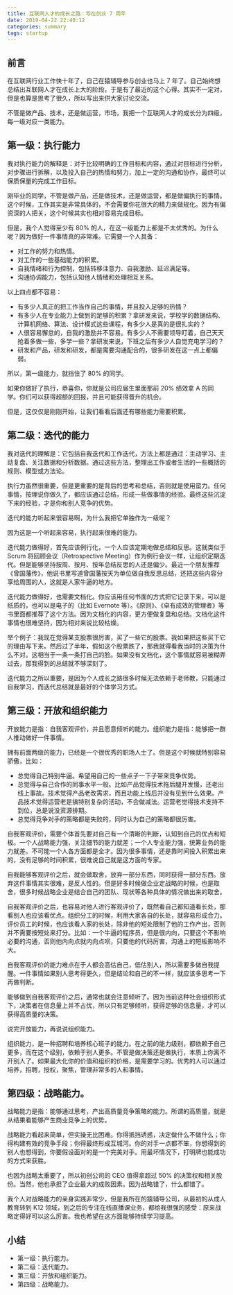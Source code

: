```yaml
---
title: 互联网人才的成长之路：写在创业 7 周年
date: 2019-04-22 22:40:12
categories: summary
tags: startup
---
```


## 前言

在互联网行业工作快十年了，自己在猿辅导参与创业也马上 7 年了。自己始终想总结出互联网人才在成长上大的阶段，于是有了最近的这个心得。其实不一定对，但是也算是思考了很久，所以写出来供大家讨论交流。

不管是做产品、技术，还是做运营，市场，我把一个互联网人才的成长分为四级，每一级对应一类能力。

## 第一级：执行能力

我对执行能力的解释是：对于比较明确的工作目标和内容，通过对目标进行分析，对步骤进行拆解，以及投入自己的热情和努力，加上一定的沟通和协作，最终可以保质保量的完成工作目标。

刚毕业的同学，不管是做产品，还是做技术，还是做运营，都是做偏执行的事情。这个时候，工作其实是非常具体的，不会需要你花很大的精力来做规化。因为有偏资深的人把关，这个时候其实也相对容易完成目标。

但是，我个人觉得至少有 80% 的人，在这一级能力上都是不太优秀的。为什么呢？因为做好一件事情真的非常难。它需要一个人具备：
 - 对工作的努力和热情。
 - 对工作的一些基础能力的积累。
 - 自我情绪和行为控制，包括转移注意力、自我激励、延迟满足等。
 - 沟通协调能力，包括认知他人情绪和处理相互关系。

以上四点都不容易：
 - 有多少人真正的把工作当作自己的事情，并且投入足够的热情？
 - 有多少人在专业能力上做到的足够的积累？拿研发来说，学校学的数据结构、计算机网络、算法、设计模式这些课程，有多少人是真的是很扎实的？
 - 人很容易懈怠的，自我的激励并不容易。有多少人不需要领导盯着，自己天天抢着多做一些，多学一些？拿研发来说，下班之后有多少人自觉充电学习的？
 - 研发和产品，研发和研发，都是需要沟通配合的，很多研发在这一点上都偏弱。

所以，第一级能力，就挡住了 80% 的同学。

如果你做好了执行，恭喜你，你就是公司应届生里面那前 20% 绩效拿 A 的同学。你们可以获得超额的回报，并且可能获得晋升的机会。

但是，这仅仅是刚刚开始，让我们看看后面还有哪些能力需要积累。

## 第二级：迭代的能力

我对迭代的理解是：它包括自我迭代和工作迭代，方法上都是通过：主动学习、主动复盘、关注数据和分析数据。通过这些方法，整理出工作或者生活的一些概括的规则、模型或方法论。

执行力虽然很重要，但是更重要的是背后的思考和总结，否则就是使用蛮力。任何事情，按理说你做久了，都应该通过总结，形成一些做事情的经验。最终这些沉淀下来的经验，才是你和别人竞争的优势。

迭代的能力听起来很容易啊，为什么我把它单独作为一级呢？

因为这是一个听起来容易，执行起来很难的能力。

迭代能力做得好，首先应该例行化，一个人应该定期地做总结和反思。这就类似于 Scrum 将回顾会议（Retrospective Meeting）作为例行会议一样，让组织定期迭代。但是能够坚持按周、按月、按年总结反思的人还是偏少。最近一个朋友推荐《曾国藩传》，他说书里写道曾国藩按天为单位做自我反思总结，还把这些内容分享给周围的人，这就是人家牛逼的地方。

迭代能力做得好，也需要文档化。你应该用任何书面的方式把它记录下来，可以是纸质的，也可以是电子的（比如 Evernote 等）。《原则》、《卓有成效的管理者》等书里面都推荐了这个方法。因为文档化的内容，更方便做复盘和总结。文档化这件事情也很难坚持，因为相对来说比较枯燥。

举个例子：我现在觉得某支股票很厉害，买了一些它的股票。我如果把这些买下它的理由写下来。然后过了半年，假如这个股票跌了，那我就得看我当时的决策为什么不对。这相当于一条一条打自己的脸。如果没有文档化，这个事情就容易被糊弄过去，那我得到的总结就不够深刻了。

迭代能力之所以重要，是因为个人成长之路很多时候无法依赖于老师教，只能通过自我学习，而迭代总结就是最好的个体学习方式。

## 第三级：开放和组织能力

开放能力是指：自我客观评价，并且愿意倾听的能力。组织能力是指：能够把一群人推动做好一件事情。

拥有前面两级的能力，已经是一个很优秀的职场人士了。但是这个时候就特别容易骄傲，比如：
 - 总觉得自己特别牛逼。希望用自己的一些点子一下子带来竞争优势。
 - 总觉得与自己合作的同事水平一般。比如产品觉得技术拖后腿开发慢，还老出线上事故。技术觉得产品老改需求，而且功能上线后并没有见到什么效果。产品技术觉得运营老是搞特别复杂的活动，不会做减法。运营老觉得技术支持不到位，总是说没资源排期。
 - 总觉得竞争对手的策略都是失败的，同时认为自己的策略都很厉害。

自我客观评价，需要个体首先要对自己有一个清晰的判断，认知到自己的优点和短板。一个人战略能力强，关注细节的能力就差；一个人专业能力强，统筹业务的能力就差。不可能一个人各方面都是全才。因为很多事情，还是靠时间投入积累出来的，没有足够的时间积累，很难说自己就是这方面的专家。

自我能够客观评价之后，就会做取舍，放弃一部分东西，同时获得一部分东西。放弃这件事情其实很难，是反人性的。但是好多时候做企业定战略的时候，也是取舍，很多时候战略企业是结合自己的团队、现状等各种具体的情况做出来的取舍。

自我客观评价之后，也容易对他人进行客观评价了，既然看自己都知道看长处，那看别人也应该看优点。组织分工的时候，利用大家各自的长处，就容易形成合力。评价员工的时候，也应该看人家的长处，除非他的短处限制了他的工作产出，否则并不需要按短处来打分。比如：一个牛逼的程序员，但是很内向，只要这个不影响必要的沟通，否则他内向点就内向点呗，只要他的代码厉害，沟通上的短板影响不大。

自我客观评价的能力难点在于人都会高估自己，低估别人，所以需要多做自我提醒。一件事情如果别人思考得更久，但是结论和自己的不一样，就应该多思考一下再做判断。

能够做到自我客观评价之后，通常也就会注意倾听了。因为当前这种社会组织形式下，决策者在信息量上并不占优，所以只有足够倾听，获得足够的信息量，才可以获得高质量的决策。

说完开放能力，再说说组织能力。

组织能力，是一种招聘和培养核心班子的能力。在之前的能力级别，都依赖于自己更多，而在这个级别，依赖于别人更多。不管是做决策还是做执行，本质上你离不开别人了。如果最大化你的价值和组织的价格，是需要学习的。优秀的人可以通过培养，招聘，授权，聚焦，管理非常多的人和事情。

## 第四级：战略能力。

战略能力是指：能够通过思考，产出高质量竞争策略的能力。所谓的高质量，就是从结果看能够产生商业竞争上的优势。

战略能力看起来简单，但实操无比困难。你得抵挡诱惑，决定做什么不做什么；你得构建有效的竞争手段；你得最终形成互城河。你的对手一点都不笨，你想得到的别人也想得到，你要假设面对的是一个完美对手。用最坏情况下，打明牌也能成功的方式来获胜。

也因为战略太重要了，所以初创公司的 CEO 值得拿超过 50% 的决策权和相关股份。当然，他也承担了企业最大的成败因素。因为战略错了，什么都错了。

我个人对战略能力的亲身实践非常少，但是我所在的猿辅导公司，从最初的从成人教育转到 K12 领域，到之后的专注在线直播课业务，都给我很强的感受：原来战略定得好可以这么厉害。我也希望在这方面能够持续学习提高。

## 小结

 - 第一级：执行能力。
 - 第二级：迭代能力。
 - 第三级：开放和组织能力。
 - 第四级：战略能力。

